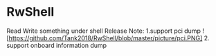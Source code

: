 # RwShell
Read Write something under shell
Release Note:
1.support pci dump
![https://github.com/Tank2018/RwShell/blob/master/picture/pci.PNG]
2. support onboard information dump

